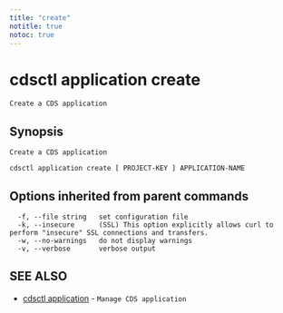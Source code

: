 ```yaml
---
title: "create"
notitle: true
notoc: true
---
```

# cdsctl application create

`Create a CDS application`

## Synopsis

`Create a CDS application`

```
cdsctl application create [ PROJECT-KEY ] APPLICATION-NAME
```

## Options inherited from parent commands

```
  -f, --file string   set configuration file
  -k, --insecure      (SSL) This option explicitly allows curl to perform "insecure" SSL connections and transfers.
  -w, --no-warnings   do not display warnings
  -v, --verbose       verbose output
```

## SEE ALSO

* [cdsctl application](/docs/components/cdsctl/application/)	 - `Manage CDS application`

